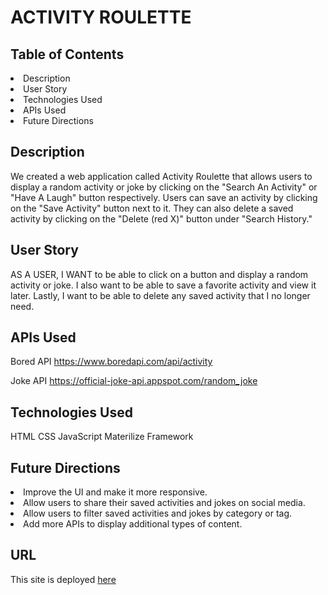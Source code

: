 # ACTIVITY ROULETTE 

## Table of Contents
<li>Description</li> 
<li>User Story</li>
<li>Technologies Used</li> 
<li>APIs Used</li>   
<li>Future Directions</li> 

## Description
We created a web application called Activity Roulette that allows users to display a random activity or joke by clicking on the "Search An Activity" or "Have A Laugh" button respectively. Users can save an activity by clicking on the "Save Activity" button next to it. They can also delete a saved activity by clicking on the "Delete (red X)" button under "Search History."

## User Story
AS A USER, I WANT to be able to click on a button and display a random activity or joke. I also want to be able to save a favorite activity and view it later. Lastly, I want to be able to delete any saved activity that I no longer need.


## APIs Used
Bored API
https://www.boredapi.com/api/activity

Joke API
https://official-joke-api.appspot.com/random_joke 

## Technologies Used
HTML
CSS
JavaScript
Materilize Framework 

## Future Directions
<li>Improve the UI and make it more responsive.</li>  
<li>Allow users to share their saved activities and jokes on social media.</li> 
<li>Allow users to filter saved activities and jokes by category or tag.</li>  
<li>Add more APIs to display additional types of content.</li> 

## URL
This site is deployed [here](https://sarroyo551.github.io/group-5-music-project/)

